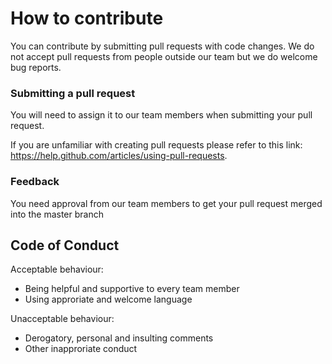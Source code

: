 # How to contribute

You can contribute by submitting pull requests with code changes. We do not accept pull requests from people outside our team but we do welcome bug reports.

### Submitting a pull request

You will need to assign it to our team members when submitting your pull request. 

If you are unfamiliar with creating pull requests please refer to this link: https://help.github.com/articles/using-pull-requests.

### Feedback

You need approval from our team members to get your pull request merged into the master branch

## Code of Conduct

Acceptable behaviour:

* Being helpful and supportive to every team member
* Using approriate and welcome language

Unacceptable behaviour:

* Derogatory, personal and insulting comments
* Other inapproriate conduct
